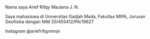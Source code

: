  Nama saya Arief Rifqy Maulana J. N.

 Saya mahasiswa di Universitas Gadjah Mada, Fakultas MIPA, Jurusan Geofisika
 dengan NIM 20/455412/PA/19627

 Instagram @ariefrifqymmjn
